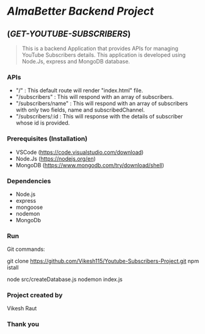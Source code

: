 # *AlmaBetter Backend Project*

## (*GET-YOUTUBE-SUBSCRIBERS*)

> This is a backend Application that provides APIs for managing YouTube Subscribers details. This application is developed using Node.Js, express and MongoDB database. 


### APIs

- "/" : This default route will render "index.html" file.
- "/subscribers" : This will respond with an array of subscribers.
- "/subscribers/name" : This will respond with an array of subscribers with only two fields, name and subscribedChannel.
- "/subscribers/:id : This will response with the details of subscriber whose id is provided.


### Prerequisites (Installation)
- VSCode  (https://code.visualstudio.com/download)
- Node.Js (https://nodejs.org/en)
- MongoDB (https://www.mongodb.com/try/download/shell)

### Dependencies
- Node.js
- express
- mongoose
- nodemon
- MongoDb

### Run
Git commands: 

git clone  https://github.com/Vikesh115/Youtube-Subscribers-Project.git
npm istall

node src/createDatabase.js
nodemon index.js

### Project created by
Vikesh Raut

### Thank you
